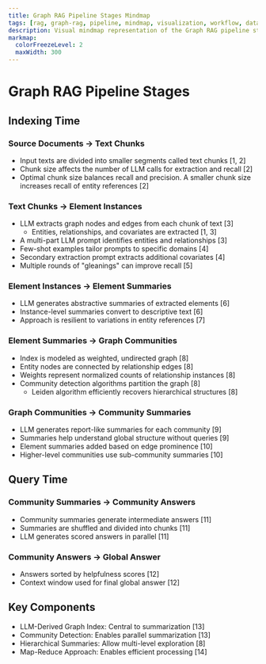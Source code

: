 ```yaml
---
title: Graph RAG Pipeline Stages Mindmap
tags: [rag, graph-rag, pipeline, mindmap, visualization, workflow, data-processing]
description: Visual mindmap representation of the Graph RAG pipeline stages from source documents to answers.
markmap:
  colorFreezeLevel: 2
  maxWidth: 300
---
```

# Graph RAG Pipeline Stages

## Indexing Time

### Source Documents → Text Chunks
- Input texts are divided into smaller segments called text chunks [1, 2]
- Chunk size affects the number of LLM calls for extraction and recall [2]
- Optimal chunk size balances recall and precision. A smaller chunk size increases recall of entity references [2]

### Text Chunks → Element Instances
- LLM extracts graph nodes and edges from each chunk of text [3]
  - Entities, relationships, and covariates are extracted [1, 3]
- A multi-part LLM prompt identifies entities and relationships [3]
- Few-shot examples tailor prompts to specific domains [4]
- Secondary extraction prompt extracts additional covariates [4]
- Multiple rounds of "gleanings" can improve recall [5]

### Element Instances → Element Summaries
- LLM generates abstractive summaries of extracted elements [6]
- Instance-level summaries convert to descriptive text [6]
- Approach is resilient to variations in entity references [7]

### Element Summaries → Graph Communities
- Index is modeled as weighted, undirected graph [8]
- Entity nodes are connected by relationship edges [8]
- Weights represent normalized counts of relationship instances [8]
- Community detection algorithms partition the graph [8]
  - Leiden algorithm efficiently recovers hierarchical structures [8]

### Graph Communities → Community Summaries
- LLM generates report-like summaries for each community [9]
- Summaries help understand global structure without queries [9]
- Element summaries added based on edge prominence [10]
- Higher-level communities use sub-community summaries [10]

## Query Time

### Community Summaries → Community Answers
- Community summaries generate intermediate answers [11]
- Summaries are shuffled and divided into chunks [11]
- LLM generates scored answers in parallel [11]

### Community Answers → Global Answer
- Answers sorted by helpfulness scores [12]
- Context window used for final global answer [12]

## Key Components
- LLM-Derived Graph Index: Central to summarization [13]
- Community Detection: Enables parallel summarization [13]
- Hierarchical Summaries: Allow multi-level exploration [8]
- Map-Reduce Approach: Enables efficient processing [14]